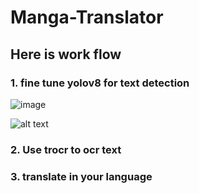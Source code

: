 # Manga-Translator

## Here is work flow

### 1. fine tune yolov8 for text detection
![image]([[https://user-images.githubusercontent.com/98932144/229327417-2419e914-cf61-485b-9c6d-5b3732cdbf1a.png](https://github.com/NawinMasterM/Manga-Translator/blob/main/images/yolo_crop1.png)](https://github.com/NawinMasterM/Manga-Translator/blob/main/images/yolo_crop1.png))

![alt text](https://github.com/NawinMasterM/Manga-Translator/images/yolo_crop.png)
### 2. Use trocr to ocr text
### 3. translate in your language
